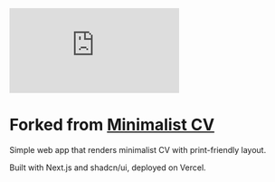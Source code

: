 ![cv](https://github.com/akiralab/cv/files/13931712/cv.pdf)

# Forked from [Minimalist CV](https://github.com/BartoszJarocki/cv)

Simple web app that renders minimalist CV with print-friendly layout.

Built with Next.js and shadcn/ui, deployed on Vercel.
